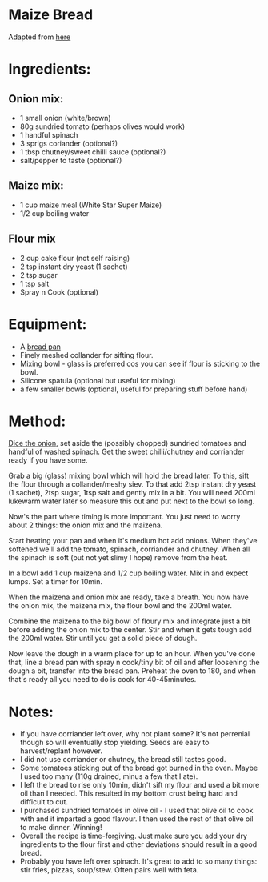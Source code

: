 Maize Bread
============
Adapted from [here](https://www.youtube.com/watch?v=OrSAXzyH-8g)

# Ingredients:

## Onion mix:
* 1 small onion (white/brown)
* 80g sundried tomato (perhaps olives would work)
* 1 handful spinach
* 3 sprigs coriander (optional?)
* 1 tbsp chutney/sweet chilli sauce (optional?)
* salt/pepper to taste (optional?)

## Maize mix:
* 1 cup maize meal (White Star Super Maize)
* 1/2 cup boiling water

## Flour mix
* 2 cup cake flour (not self raising)
* 2 tsp instant dry yeast (1 sachet)
* 2 tsp sugar
* 1 tsp salt
* Spray n Cook (optional)

# Equipment:
* A [bread pan](https://en.wikipedia.org/wiki/Bread_pan)
* Finely meshed collander for sifting flour.
* Mixing bowl - glass is preferred cos you can see if flour is sticking to the bowl.
* Silicone spatula (optional but useful for mixing)
* a few smaller bowls (optional, useful for preparing stuff before hand)

# Method:
[Dice the onion](https://www.youtube.com/watch?v=dCGS067s0zo), set aside the (possibly chopped) sundried tomatoes and handful of washed spinach. Get the sweet chilli/chutney and corriander ready if you have some. 

Grab a big (glass) mixing bowl which will hold the bread later. To this, sift the flour through a collander/meshy siev. To that add 2tsp instant dry yeast (1 sachet), 2tsp sugar, 1tsp salt and gently mix in a bit.
You will need 200ml lukewarm water later so measure this out and put next to the bowl so long.

Now's the part where timing is more important. You just need to worry about 2 things: the onion mix and the maizena.

Start heating your pan and when it's medium hot add onions. When they've softened we'll add the tomato, spinach, corriander and chutney. When all the spinach is soft (but not yet slimy I hope) remove from the heat.

In a bowl add 1 cup maizena and 1/2 cup boiling water. Mix in and expect lumps. Set a timer for 10min.

When the maizena and onion mix are ready, take a breath. You now have the onion mix, the maizena mix, the flour bowl and the 200ml water. 

Combine the maizena to the big bowl of floury mix and integrate just a bit before adding the onion mix to the center. Stir and when it gets tough add the 200ml water. Stir until you get a solid piece of dough. 

Now leave the dough in a warm place for up to an hour. When you've done that, line a bread pan with spray n cook/tiny bit of oil and after loosening the dough a bit, transfer into the bread pan.
Preheat the oven to 180, and when that's ready all you need to do is cook for 40-45minutes.

# Notes:
* If you have corriander left over, why not plant some? It's not perrenial though so will eventually stop yielding. Seeds are easy to harvest/replant however.
* I did not use corriander or chutney, the bread still tastes good. 
* Some tomatoes sticking out of the bread got burned in the oven. Maybe I used too many (110g drained, minus a few that I ate).
* I left the bread to rise only 10min, didn't sift my flour and used a bit more oil than I needed. This resulted in my bottom crust being hard and difficult to cut. 
* I purchased sundried tomatoes in olive oil - I used that olive oil to cook with and it imparted a good flavour. I then used the rest of that olive oil to make dinner. Winning!
* Overall the recipe is time-forgiving. Just make sure you add your dry ingredients to the flour first and other deviations should result in a good bread. 
* Probably you have left over spinach. It's great to add to so many things: stir fries, pizzas, soup/stew. Often pairs well with feta.
